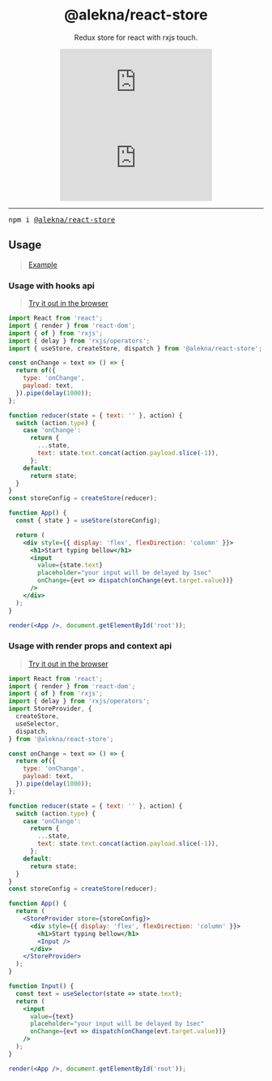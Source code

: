 <div align="center">
<h1>@alekna/react-store</h1>

<p>Redux store for react with rxjs touch.</p>

<p style="text-align: center;">

[![size][size-badge]][unpkg-lib]
[![gzip size][gzip-badge]][unpkg-lib]

</p>
</div>
<hr />

<pre>npm i <a href="https://www.npmjs.com/package/@alekna/react-store">@alekna/react-store</a></pre>

## Usage

> [Example](https://codesandbox.io/s/aleknareact-store-hooks-8fgiw)

### Usage with hooks api

> [Try it out in the browser](https://codesandbox.io/s/aleknareact-store-hooks-754lm)

```jsx
import React from 'react';
import { render } from 'react-dom';
import { of } from 'rxjs';
import { delay } from 'rxjs/operators';
import { useStore, createStore, dispatch } from '@alekna/react-store';

const onChange = text => () => {
  return of({
    type: 'onChange',
    payload: text,
  }).pipe(delay(1000));
};

function reducer(state = { text: '' }, action) {
  switch (action.type) {
    case 'onChange':
      return {
        ...state,
        text: state.text.concat(action.payload.slice(-1)),
      };
    default:
      return state;
  }
}
const storeConfig = createStore(reducer);

function App() {
  const { state } = useStore(storeConfig);

  return (
    <div style={{ display: 'flex', flexDirection: 'column' }}>
      <h1>Start typing bellow</h1>
      <input
        value={state.text}
        placeholder="your input will be delayed by 1sec"
        onChange={evt => dispatch(onChange(evt.target.value))}
      />
    </div>
  );
}

render(<App />, document.getElementById('root'));
```

### Usage with render props and context api

> [Try it out in the browser](https://codesandbox.io/s/aleknareact-store-render-props-3dfcm)

```jsx
import React from 'react';
import { render } from 'react-dom';
import { of } from 'rxjs';
import { delay } from 'rxjs/operators';
import StoreProvider, {
  createStore,
  useSelector,
  dispatch,
} from '@alekna/react-store';

const onChange = text => () => {
  return of({
    type: 'onChange',
    payload: text,
  }).pipe(delay(1000));
};

function reducer(state = { text: '' }, action) {
  switch (action.type) {
    case 'onChange':
      return {
        ...state,
        text: state.text.concat(action.payload.slice(-1)),
      };
    default:
      return state;
  }
}
const storeConfig = createStore(reducer);

function App() {
  return (
    <StoreProvider store={storeConfig}>
      <div style={{ display: 'flex', flexDirection: 'column' }}>
        <h1>Start typing bellow</h1>
        <Input />
      </div>
    </StoreProvider>
  );
}

function Input() {
  const text = useSelector(state => state.text);
  return (
    <input
      value={text}
      placeholder="your input will be delayed by 1sec"
      onChange={evt => dispatch(onChange(evt.target.value))}
    />
  );
}

render(<App />, document.getElementById('root'));
```

[gzip-badge]: http://img.badgesize.io/https://unpkg.com/downshift/dist/downshift.umd.min.js?compression=gzip&label=gzip%20size&style=flat-square
[size-badge]: http://img.badgesize.io/https://unpkg.com/downshift/dist/downshift.umd.min.js?label=size&style=flat-square
[unpkg-lib]: https://unpkg.com/@alekna/react-store@1.0.5/lib
